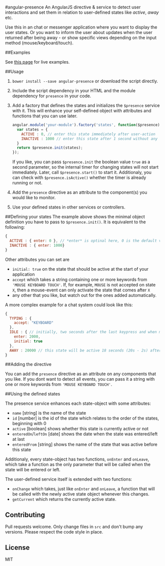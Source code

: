 #angular-presence
An AngularJS directive & service to detect user interactions and set them in relation to user-defined states like *active*, *away* etc.

Use this in an chat or messenger application where you want to display the user states. Or you want to inform the user about updates when the user returned after being away - or show specific views depending on the input method (mouse/keyboard/touch).

##Examples

See [this page](http://katebe.github.io/angular-presence/) for live examples.

##Usage
1. `bower install --save angular-presence` or download the script directly.

2. Include the script dependency in your HTML and the module dependency for `presence` in your code.

3. Add a factory that defines the states and initializes the `$presence` service with it. This will enhance your self-defined object with attributes and functions that you can use later.

    ```javascript
    angular.module('your-module').factory('states', function($presence) {
      var states = {
        ACTIVE : 0, // enter this state immediately after user-action
        INACTIVE : 1000 // enter this state after 1 second without any registered events
      }
      return $presence.init(states);
    });
    ```
    
    If you like, you can pass `$presence.init` the boolean value `true` as a second parameter, so the internal timer for changing states will not start immediately. Later, call `$presence.start()` to start it. Additionaly, you can check with `$presence.isActive()` whether the timer is already running or not.

4. Add the `presence` directive as an attribute to the component(s) you would like to monitor.

5. Use your defined states in other services or controllers.

##Defining your states
The example above shows the minimal object definition you have to pass to `$presence.init()`. It is equivalent to the following:
```javascript
{
  ACTIVE : { enter: 0 }, // *enter* is optinal here, 0 is the default value if no value is given
  INACTIVE : { enter: 1000}
}
```

Other attributes you can set are
* `initial: true` on the state that should be active at the start of your application
* `accept` which takes a string containing one or more keywords from `'MOUSE KEYBOARD TOUCH'`. If, for example, `MOUSE` is not accepted on state `X`, then a mouse-event can only activate the state that comes after `X`
* any other that you like, but watch out for the ones added automatically.


A more complex example for a chat system could look like this:
```javascript
{
  TYPING : {
    accept: "KEYBOARD"
  },
  IDLE : { // initially, two seconds after the last keypress and when mouse- or touchevents occur this state will be active
    enter: 2000,
    initial: true
  },
  AWAY : 20000 // this state will be active 18 seconds (20s - 2s) after the last registered event in IDLE, wich is equivalent to 20 seconds atfer entering TYPING when no event occurs
}
```

##Adding the directive

You can add the `presence` directive as an attribute on any components that you like. If you dont want to detect all events, you can pass it a string with one or more keywords from `'MOUSE KEYBOARD TOUCH'`.

##Using the defined states

The presence service enhances each state-object with some attributes:
* `name` [string] is the name of the state
* `id` [number] is the id of the state which relates to the order of the states, beginning with 0
* `active` [boolean] shows whether this state is currently active or not
* `enteredOn`/`leftOn` [date] shows the date when the state was entered/left at last
* `enteredFrom` [string] shows the name of the state that was active before this state

Additionaly, every state-object has two functions, `onEnter` and `onLeave`, which take a function as the only parameter that will be called when the state will be entered or left.

The user-defined service itself is extended with two functions:
* `onChange` which takes, just like `onEnter` and `onLeave`, a function that will be called with the newly active state object whenever this changes.
* `getCurrent` which returns the currently active state.

## Contributing

Pull requests welcome. Only change files in `src` and don't bump any versions.
Please respect the code style in place.

## License

MIT
